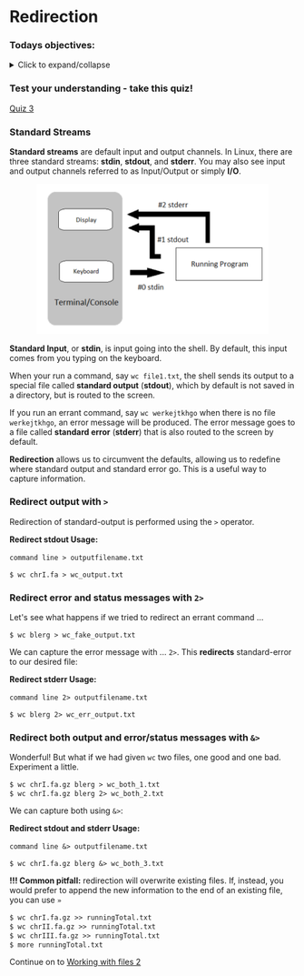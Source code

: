 # Redirection 

### Todays objectives: 

<details>
  <summary>Click to expand/collapse</summary>

---

- **Vocabulary**
  - Standard streams
  - Redirection
  - Standard input (stdin)
  - Standard output (stdout)
  - Standard error (stderr)
  - Concatenate
  - Regular expressions/regex
  - Delimiting character
  - Field
  - Pipe

- **Things you should know how to do after this class**
  - Understand what stdout, stderr, and stdin mean
  - Know how to redirect stdout, or stderr to an output file.
  - Know how to concatenate files together
  - Know how to search for simple strings in files
  - Know how to modify your search for simple strings using options
  - Know how to cut out delimited information from files
  - Know how to change the delimiter from a tab to another character (using cut)
  - Know how to use pipes to combine two commands into one

- **Commands covered**
  - `alias`
  - `ssh`
  - `rsync` or `wget` (or sftp, curl, or scp – whichever works best for you)
  - `md5sum` or `md5` or `md5sum-lite`
  - `gzip`
  - `gunzip`
  - `>`
  - `2>`
  - `&>`
  - `>>`
  - `cat`
  - `grep`
  - `cut`
  - `|`
  - `sort`
  - `uniq`
  - `tee`

---

</details>


### Test your understanding - take this quiz!

[Quiz 3](https://forms.gle/rmNNG3vXTzVgFc6X8)

### Standard Streams 

**Standard streams** are default input and output channels. In Linux, there are three standard streams: **stdin**, **stdout**, and **stderr**. You may also see input and output channels referred to as Input/Output or simply **I/O**.

<p align="center">
<img width="410" alt="stdin-stdout-stderr" src="https://github.com/jesshill/CSU-2025FA-DSCI-510-001_LINUX_as_a_computational_platform/blob/main/Images/stdin-stdout-stderr.png">
</p>

**Standard Input**, or **stdin**, is input going into the shell. By default, this input comes from you typing on the keyboard.

When your run a command, say `wc file1.txt`, the shell sends its output to a special file called **standard output** (**stdout**), which by default is not saved in a directory, but is routed to the screen.

If you run an errant command, say `wc werkejtkhgo` when there is no file `werkejtkhgo`, an error message will be produced. The error message goes to a file called **standard error** (**stderr**) that is also routed to the screen by default.

**Redirection** allows us to circumvent the defaults, allowing us to redefine where standard output and standard error go. This is a useful way to capture information.

### Redirect output with `>`

Redirection of standard-output is performed using the `>` operator.

**Redirect stdout Usage:**

`command line > outputfilename.txt`

```
$ wc chrI.fa > wc_output.txt
```

### Redirect error and status messages with `2>`

Let's see what happens if we tried to redirect an errant command …

```
$ wc blerg > wc_fake_output.txt
```

We can capture the error message with ... `2>`. This **redirects** standard-error to our desired file:

**Redirect stderr Usage:**

`command line 2> outputfilename.txt`

```
$ wc blerg 2> wc_err_output.txt
```

### Redirect both output and error/status messages with `&>`

Wonderful! But what if we had given `wc` two files, one good and one bad. Experiment a little.

```
$ wc chrI.fa.gz blerg > wc_both_1.txt
$ wc chrI.fa.gz blerg 2> wc_both_2.txt
```

We can capture both using `&>`:

**Redirect stdout and stderr Usage:**

`command line &> outputfilename.txt`

```
$ wc chrI.fa.gz blerg &> wc_both_3.txt
```

**!!! Common pitfall:** redirection will overwrite existing files. If, instead, you would prefer to append the new information to the end of an existing file, you can use `»`

```
$ wc chrI.fa.gz >> runningTotal.txt
$ wc chrII.fa.gz >> runningTotal.txt
$ wc chrIII.fa.gz >> runningTotal.txt
$ more runningTotal.txt
```

Continue on to [Working with files 2](2-6_Working_with_files2.md)
